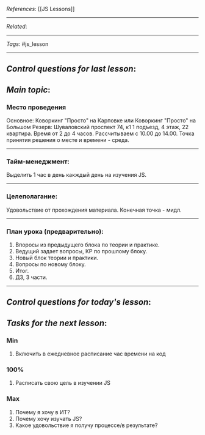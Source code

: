 *References*: [[JS Lessons]]

---
*Related*:  

---
*Tags*: #js_lesson  

---

## *Control questions for last lesson*: 

## *Main topic*: 

### Место проведения

Основное: Коворкинг "Просто" на Карповке или Коворкинг "Просто" на Большом
Резерв: Шуваловский проспект 74, к1 1 подъезд, 4 этаж, 22 квартира.
Время от 2 до 4 часов. Рассчитываем с 10.00 до 14.00.
Точка принятия решения о месте и времени  - среда.

---
### Тайм-менеджмент:

Выделить 1 час в день какждый день на изучения JS.

---
### Целеполагание:

Удовольствие от прохождения материала.
Конечная точка - мидл.

---
### План урока (предварительно):

1. Впоросы из предыдущего блока по теории и практике.
2. Ведущий задает вопросы, КР по прошлому блоку.
3. Новый блок теории и практики.
4. Вопросы по новому блоку.
5. Итог.
6. ДЗ, 3 части.

---
## *Control questions for today's lesson*: 

## *Tasks for the next lesson*: 

### Min

1. Включить в ежедневное расписание час времени на код

### 100%

1. Расписать свою цель в изучении JS 

### Max

1. Почему я хочу в ИТ? 
2. Почему хочу изучать JS? 
3. Какое удовольствие я получу процессе/в результате?






